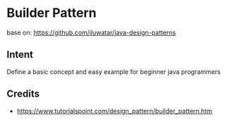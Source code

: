 # Builder Pattern
base on: https://github.com/iluwatar/java-design-patterns

## Intent
Define a basic concept and easy example for beginner java programmers

## Credits
* https://www.tutorialspoint.com/design_pattern/builder_pattern.htm

